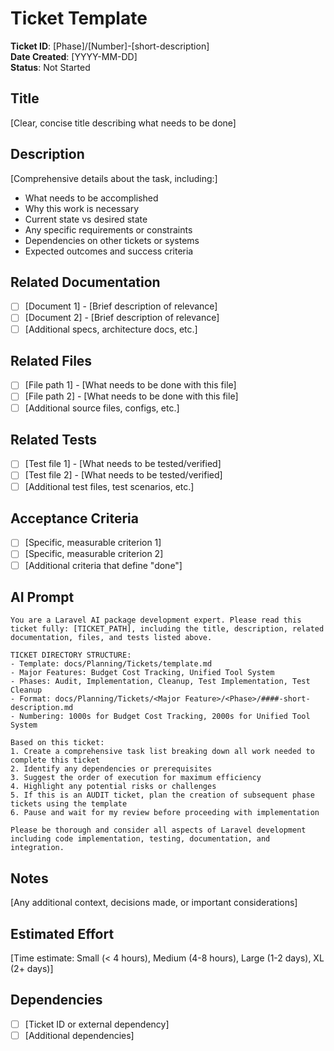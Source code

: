 # Ticket Template

**Ticket ID**: [Phase]/[Number]-[short-description]  
**Date Created**: [YYYY-MM-DD]  
**Status**: Not Started  

## Title
[Clear, concise title describing what needs to be done]

## Description
[Comprehensive details about the task, including:]
- What needs to be accomplished
- Why this work is necessary
- Current state vs desired state
- Any specific requirements or constraints
- Dependencies on other tickets or systems
- Expected outcomes and success criteria

## Related Documentation
- [ ] [Document 1] - [Brief description of relevance]
- [ ] [Document 2] - [Brief description of relevance]
- [ ] [Additional specs, architecture docs, etc.]

## Related Files
- [ ] [File path 1] - [What needs to be done with this file]
- [ ] [File path 2] - [What needs to be done with this file]
- [ ] [Additional source files, configs, etc.]

## Related Tests
- [ ] [Test file 1] - [What needs to be tested/verified]
- [ ] [Test file 2] - [What needs to be tested/verified]
- [ ] [Additional test files, test scenarios, etc.]

## Acceptance Criteria
- [ ] [Specific, measurable criterion 1]
- [ ] [Specific, measurable criterion 2]
- [ ] [Additional criteria that define "done"]

## AI Prompt
```
You are a Laravel AI package development expert. Please read this ticket fully: [TICKET_PATH], including the title, description, related documentation, files, and tests listed above.

TICKET DIRECTORY STRUCTURE:
- Template: docs/Planning/Tickets/template.md
- Major Features: Budget Cost Tracking, Unified Tool System
- Phases: Audit, Implementation, Cleanup, Test Implementation, Test Cleanup
- Format: docs/Planning/Tickets/<Major Feature>/<Phase>/####-short-description.md
- Numbering: 1000s for Budget Cost Tracking, 2000s for Unified Tool System

Based on this ticket:
1. Create a comprehensive task list breaking down all work needed to complete this ticket
2. Identify any dependencies or prerequisites
3. Suggest the order of execution for maximum efficiency
4. Highlight any potential risks or challenges
5. If this is an AUDIT ticket, plan the creation of subsequent phase tickets using the template
6. Pause and wait for my review before proceeding with implementation

Please be thorough and consider all aspects of Laravel development including code implementation, testing, documentation, and integration.
```

## Notes
[Any additional context, decisions made, or important considerations]

## Estimated Effort
[Time estimate: Small (< 4 hours), Medium (4-8 hours), Large (1-2 days), XL (2+ days)]

## Dependencies
- [ ] [Ticket ID or external dependency]
- [ ] [Additional dependencies]
